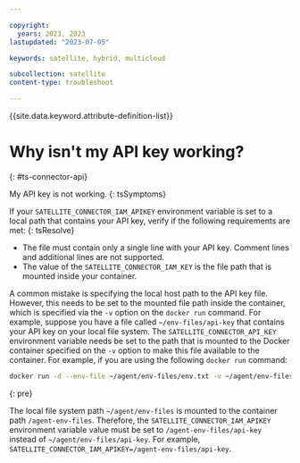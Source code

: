 ```yaml
---

copyright:
  years: 2023, 2023
lastupdated: "2023-07-05"

keywords: satellite, hybrid, multicloud

subcollection: satellite
content-type: troubleshoot

---
```


{{site.data.keyword.attribute-definition-list}}

# Why isn't my API key working?
{: #ts-connector-api}


My API key is not working.
{: tsSymptoms}

If your `SATELLITE_CONNECTOR_IAM_APIKEY` environment variable is set to a local path that contains your API key, verify if the following requirements are met:
{: tsResolve}

- The file must contain only a single line with your API key. Comment lines and additional lines are not supported.
- The value of the `SATELLITE_CONNECTOR_IAM_KEY` is the file path that is mounted inside your container. 
  
A common mistake is specifying the local host path to the API key file. However, this needs to be set to the mounted file path inside the container, which is specified via the `-v` option on the `docker run` command. For example, suppose you have a file called `~/env-files/api-key` that contains your API key on your local file system. The `SATELLITE_CONNECTOR_API_KEY` environment variable needs be set to the path that is mounted to the Docker container specified on the `-v` option to make this file available to the container. For example, if you are using the following `docker run` command:

```sh
docker run -d --env-file ~/agent/env-files/env.txt -v ~/agent/env-files:/agent-env-files icr.io/ibm/satellite-connector/satellite-connector-agent:v1.0.3
```
{: pre}
  
The local file system path `~/agent/env-files` is mounted to the container path `/agent-env-files`. Therefore, the `SATELLITE_CONNECTOR_IAM_APIKEY` environment variable value must be set to `/agent-env-files/api-key` instead of `~/agent/env-files/api-key`. For example, `SATELLITE_CONNECTOR_IAM_APIKEY=/agent-env-files/api-key`.




